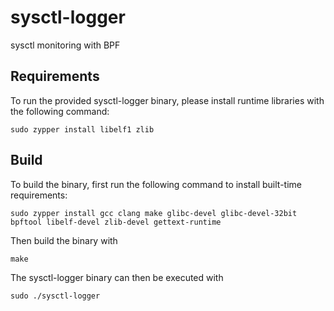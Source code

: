 # sysctl-logger

sysctl monitoring with BPF

## Requirements

To run the provided sysctl-logger binary, please install runtime libraries with the following command:

```
sudo zypper install libelf1 zlib
```

## Build

To build the binary, first run the following command to install built-time requirements:

```
sudo zypper install gcc clang make glibc-devel glibc-devel-32bit bpftool libelf-devel zlib-devel gettext-runtime
```

Then build the binary with

```
make
```

The sysctl-logger binary can then be executed with

```
sudo ./sysctl-logger
```
